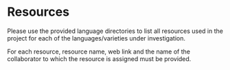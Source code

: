 # Resources

Please use the provided language directories to list all resources used in the project for each of the languages/varieties under investigation. 

For each resource, resource name, web link and the name of the collaborator to which the resource is assigned must be provided.
